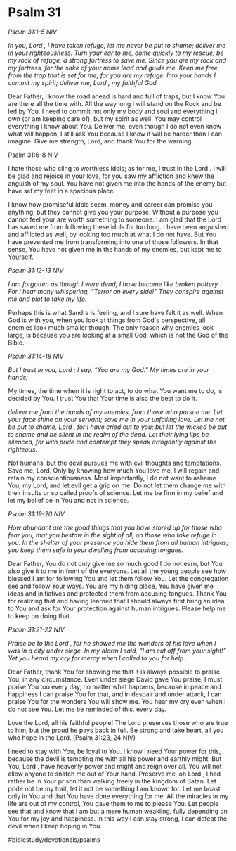 # Psalm 31
*Psalm 31:1-5 NIV*

*In you, Lord , I have taken refuge; let me never be put to shame; deliver me in your righteousness.*
*Turn your ear to me, come quickly to my rescue; be my rock of refuge, a strong fortress to save me.*
*Since you are my rock and my fortress, for the sake of your name lead and guide me.*
*Keep me free from the trap that is set for me, for you are my refuge.*
*Into your hands I commit my spirit; deliver me, Lord , my faithful God.*

Dear Father, I know the road ahead is hard and full of traps, but I know You are there all the time with. All the way long I will stand on the Rock and be led by You.
I need to commit not only my body and soul and everything I own (or am keeping care of), but my spirit as well. You may control everything I know about You.
Deliver me, even though I do not even know what will happen, I still ask You because I know it will be harder than I can imagine. Give me strength, Lord, and thank You for the warning.

Psalm 31:6-8 NIV

I hate those who cling to worthless idols; as for me, I trust in the Lord .
I will be glad and rejoice in your love, for you saw my affliction and knew the anguish of my soul.
You have not given me into the hands of the enemy but have set my feet in a spacious place.

I know how promiseful idols seem, money and career can promise you anything, but they cannot give you your purpose. Without a purpose you cannot feel your are worth something to someone.
I am glad that the Lord has saved me from following these idols for too long. I have been anguished and afflicted as well, by looking too much at what I do not have. But You have prevented me from transforming into one of those followers.
In that sense, You have not given me in the hands of my enemies, but kept me to Yourself.

*Psalm 31:12-13 NIV*

*I am forgotten as though I were dead; I have become like broken pottery. For I hear many whispering, “Terror on every side!” They conspire against me and plot to take my life.*

Perhaps this is what Sandra is feeling, and I sure have felt it as well. When God is with you, when you look at things from God's perspective, all enemies look much smaller though. The only reason why enemies look large, is because you are looking at a small God, which is not the God of the Bible.

*Psalm 31:14-18 NIV*

*But I trust in you, Lord ; I say, “You are my God.” My times are in your hands;*

My times, the time when it is right to act, to do what You want me to do, is decided by You. I trust You that Your time is also the best to do it.

*deliver me from the hands of my enemies, from those who pursue me.*
*Let your face shine on your servant; save me in your unfailing love.*
*Let me not be put to shame, Lord , for I have cried out to you; but let the wicked be put to shame and be silent in the realm of the dead.*
*Let their lying lips be silenced, for with pride and contempt they speak arrogantly against the righteous.*

Not humans, but the devil pursues me with evil thoughts and temptations. Save me, Lord. Only by knowing how much You love me, I will regain and retain my conscientiousness.
Most importantly, I do not want to ashame You, my Lord, and let evil get a grip on me.
Do not let them change me with their insults or so called proofs of science. Let me be firm in my belief and let my belief be in You and not in science.

*Psalm 31:19-20 NIV*

*How abundant are the good things that you have stored up for those who fear you, that you bestow in the sight of all, on those who take refuge in you. In the shelter of your presence you hide them from all human intrigues; you keep them safe in your dwelling from accusing tongues.*

Dear Father, You do not only give me so much good I do not earn, but You also give it to me in front of the everyone. Let all the young people see how blessed I am for following You and let them follow You. Let the congregation see and follow Your ways.
You are my hiding place, You have given me ideas and initiatives and protected them from accusing tongues. Thank You for realizing that and having learned that I should always first bring an idea to You and ask for Your protection against human intrigues. Please help me to keep on doing that.

*Psalm 31:21-22 NIV*

*Praise be to the Lord , for he showed me the wonders of his love when I was in a city under siege.*
*In my alarm I said, “I am cut off from your sight!” Yet you heard my cry for mercy when I called to you for help.*

Dear Father, thank You for showing me that it is always possible to praise You, in any circumstance. Even under siege David gave You praise, I must praise You too every day, no matter what happens, because in peace and happiness I can praise You for that, and in despair and under attack, I can praise You for the wonders You will show me.
You hear my cry even when I do not see You. Let me be reminded of this, every day.

Love the Lord, all his faithful people!
The Lord preserves those who are true to him,
but the proud he pays back in full.
Be strong and take heart, all you who hope in the Lord. (Psalm 31:23, 24 NIV)

I need to stay with You, be loyal to You. I know I need Your power for this, because the devil is tempting me with all his power and earthly might. But You, Lord , have heavenly power and might and reign over all. You will not allow anyone to snatch me out of Your hand.
Preserve me, oh Lord , I had rather be in Your prison than walking freely in the kingdom of Satan. Let pride not be my trait, let it not be something I am known for. Let me boast only in You and that You have done everything for me. All the miracles in my life are out of my control, You gave them to me to please You. Let people see that and know that I am but a mere human weakling, fully depending on You for my joy and happiness.
In this way I can stay strong, I can defeat the devil when I keep hoping in You.

#biblestudy/devotionals/psalms